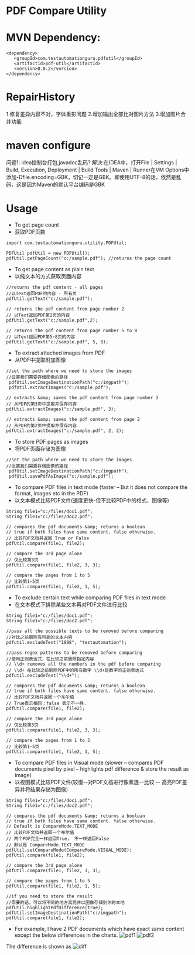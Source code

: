 # PDF Compare Utility

MVN Dependency:
===============

```
<dependency>
   <groupId>com.testautomationguru.pdfutil</groupId>
   <artifactId>pdf-util</artifactId>
   <version>0.0.2</version>
</dependency>
```


# RepairHistory
1.修复差异内容不对，字体重影问题
2.增加输出全部比对图片方法
3.增加图片合并功能

# maven configure
问题1: idea控制台打包,javadoc乱码?
解决:在IDEA中，打开File | Settings | Build, Execution, Deployment | Build Tools | Maven | Runner在VM Options中添加-Dfile.encoding=GBK，切记一定是GBK。即使用UTF-8的话，依然是乱码，这是因为Maven的默认平台编码是GBK

# Usage

* To get page count
* 获取PDF页数

```
import com.testautomationguru.utility.PDFUtil;
 
PDFUtil pdfUtil = new PDFUtil();
pdfUtil.getPageCount("c:/sample.pdf"); //returns the page count
```

* To get page content as plain text
* 以纯文本的方式获取页面内容

```
//returns the pdf content - all pages
//以Text返回PDF的内容 - 所有页
pdfUtil.getText("c:/sample.pdf");
 
// returns the pdf content from page number 2
// 以Text返回PDF第2页的内容
pdfUtil.getText("c:/sample.pdf",2);
 
// returns the pdf content from page number 5 to 8
// 以Text返回PDF第5~8页的内容
pdfUtil.getText("c:/sample.pdf", 5, 8);

```

* To extract attached images from PDF
* 从PDF中提取附加图像
```
//set the path where we need to store the images
//设置我们需要存储图像的路径
 pdfUtil.setImageDestinationPath("c:/imgpath");
 pdfUtil.extractImages("c:/sample.pdf");
 
// extracts &amp; saves the pdf content from page number 3
// 从PDF的第3页中提取并保存内容
pdfUtil.extractImages("c:/sample.pdf", 3);
 
// extracts &amp; saves the pdf content from page 2
// 从PDF的第2页中提取并保存内容
pdfUtil.extractImages("c:/sample.pdf", 2, 2);

```


* To store PDF pages as images
* 将PDF页面存储为图像

```
//set the path where we need to store the images
//设置我们需要存储图像的路径
 pdfUtil.setImageDestinationPath("c:/imgpath");
 pdfUtil.savePdfAsImage("c:/sample.pdf");
```

* To compare PDF files in text mode (faster – But it does not compare the format, images etc in the PDF)
* 以文本模式比较PDF文件(速度更快-但不比较PDF中的格式、图像等)

```
String file1="c:/files/doc1.pdf";
String file1="c:/files/doc2.pdf";
 
// compares the pdf documents &amp; returns a boolean
// true if both files have same content. false otherwise.
// 比较PDF文档并返回 True or False
pdfUtil.compare(file1, file2);
 
// compare the 3rd page alone
// 仅比较第3页
pdfUtil.compare(file1, file2, 3, 3);
 
// compare the pages from 1 to 5
// 比较第1~5页
pdfUtil.compare(file1, file2, 1, 5);
```
* To exclude certain text while comparing PDF files in text mode
* 在文本模式下排除某些文本再对PDF文件进行比较

```
String file1="c:/files/doc1.pdf";
String file1="c:/files/doc2.pdf";
 
//pass all the possible texts to be removed before comparing
//对比之前删除有可能的文本内容
pdfutil.excludeText("1998", "testautomation");
 
//pass regex patterns to be removed before comparing
//使用正则表达式，在比较之前删除指定内容
// \\d+ removes all the numbers in the pdf before comparing
// \\d+ 在比较之前删除PDF中的所有数字 \\d+是数字的正则表达式
pdfutil.excludeText("\\d+");
 
// compares the pdf documents &amp; returns a boolean
// true if both files have same content. false otherwise.
// 比较PDF文档并返回一个布尔值
// True表示相同；false 表示不一样.
pdfUtil.compare(file1, file2);
 
// compare the 3rd page alone
// 仅比较第3页
pdfUtil.compare(file1, file2, 3, 3);
 
// compare the pages from 1 to 5
// 比较第1~5页
pdfUtil.compare(file1, file2, 1, 5);
```
* To compare PDF files in Visual mode (slower – compares PDF documents pixel by pixel – highlights pdf difference & store the result as image)
* 以视图模式比较PDF文件(较慢--对PDF文档进行像素逐一比较 -- 高亮PDF差异并将结果存储为图像)
```
String file1="c:/files/doc1.pdf";
String file1="c:/files/doc2.pdf";
 
// compares the pdf documents &amp; returns a boolean
// true if both files have same content. false otherwise.
// Default is CompareMode.TEXT_MODE
// 比较PDF文档并返回一个布尔值
// 两个PDF完全一样返回True， 不一样返回False
// 默认是 CompareMode.TEXT_MODE
pdfUtil.setCompareMode(CompareMode.VISUAL_MODE);
pdfUtil.compare(file1, file2);
 
// compare the 3rd page alone
pdfUtil.compare(file1, file2, 3, 3);
 
// compare the pages from 1 to 5
pdfUtil.compare(file1, file2, 1, 5);
 
//if you need to store the result
//需要的话，可以将不同的地方高亮并以图像存储到你的本地
pdfUtil.highlightPdfDifference(true);
pdfUtil.setImageDestinationPath("c:/imgpath");
pdfUtil.compare(file1, file2);
```


* For example, I have 2 PDF documents which have exact same content except the below differences in the charts.
![pdf1](http://i0.wp.com/www.testautomationguru.com/wp-content/uploads/2015/06/pdfu001.png) ![pdf2](http://i2.wp.com/www.testautomationguru.com/wp-content/uploads/2015/06/pdfu002.png)

The difference is shown as 
![diff](http://i1.wp.com/www.testautomationguru.com/wp-content/uploads/2015/06/pdfu003.png)
